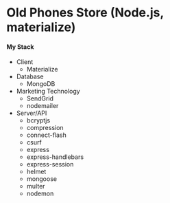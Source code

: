 # Old Phones Store (Node.js, materialize)

#### My Stack

- Client
  - Materialize
- Database
  - MongoDB
- Marketing Technology
  - SendGrid
  - nodemailer
- Server/API
  - bcryptjs
  - compression
  - connect-flash
  - csurf
  - express
  - express-handlebars
  - express-session
  - helmet
  - mongoose
  - multer
  - nodemon

